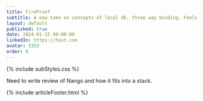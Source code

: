 ```yaml
---
title: FireProof
subtitle: A new take on concepts of local db, three way binding. Feels a lot like couchdb, because it has it origins in the 2012 nosql db.
layout: default
published: true
date: 2024-01-15 00:00:00
linkedIn: https://test.com
avatar: 3333
order: 6
---
```


{% include subStyles.css %}

Need to write review of Nango and how it fits into a stack.

{% include articleFooter.html %}
